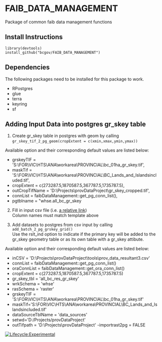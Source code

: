 # FAIB_DATA_MANAGEMENT
Package of common faib data management functions

## Install Instructions
```
library(devtools)
install_github("bcgov/FAIB_DATA_MANAGEMENT")
```

## Dependencies
The following packages need to be installed for this package to work.
 - RPostgres
 - glue
 - terra
 - keyring
 - sf

## Adding Input Data into postgres gr_skey table

1.  Create gr_skey table in postgres with geom by calling  <br> 
    ```gr_skey_tif_2_pg_geom(cropExtent = c(xmin,xmax,ymin,ymax))```<br> 
    
Available option and their corresponding default values are listed below:
 - grskeyTIF = 'S:\\FOR\\VIC\\HTS\\ANA\\workarea\\PROVINCIAL\\bc_01ha_gr_skey.tif',
 - maskTif = 'S:\\FOR\\VIC\\HTS\\ANA\\workarea\\PROVINCIAL\\BC_Lands_and_Islandsincluded.tif',
 - cropExtent = c(273287.5,1870587.5,367787.5,1735787.5),
 - outCropTifName = 'D:\\Projects\\provDataProject\\gr_skey_cropped.tif',
 - connList = faibDataManagement::get_pg_conn_list(),
 - pgtblname = "whse.all_bc_gr_skey
    
2.  Fill in input csv file (i.e. [a relative link](inputsDatasets2load2PG.csv)) <br>
    Column names must match template above


    
3.  Add datasets to postgres from csv input by calling <br> 
    ```add_batch_2_pg_grskey_grid()```  <br>                                                                    Use the rslt_ind option to indicate if the primary key will be added to the gr_skey geometry table or as its own table with a gr_skey attibute. <br> 

Available option and their corresponding default values are listed below:
 - inCSV = 'D:\\Projects\\provDataProject\\tools\\prov_data_resultant3.csv'
 - connList = faibDataManagement::get_pg_conn_list()
 - oraConnList = faibDataManagement::get_ora_conn_list()
 - cropExtent = c(273287.5,1870587.5,367787.5,1735787.5)
 - gr_skey_tbl = 'all_bc_res_gr_skey'
 - wrkSchema = 'whse'
 - rasSchema = 'raster'
 - grskeyTIF = 'S:\\FOR\\VIC\\HTS\\ANA\\workarea\\PROVINCIAL\\bc_01ha_gr_skey.tif'
 - maskTif='S:\\FOR\\VIC\\HTS\\ANA\\workarea\\PROVINCIAL\\BC_Lands_and_Islandsincluded.tif'
 - dataSourceTblName = 'data_sources'
 - setwd='D:/Projects/provDataProject'
 - outTifpath = 'D:\\Projects\\provDataProject'
 -importrast2pg = FALSE





[![Lifecycle:Experimental](https://img.shields.io/badge/Lifecycle-Experimental-339999)](<Redirect-URL>)
